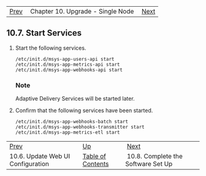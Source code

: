|     |     |     |
| --- | --- | --- |
| [Prev](upgrade.single_node.configuration.webui)  | Chapter 10. Upgrade - Single Node |  [Next](upgrade.single_node.complete_setup) |

## 10.7. Start Services

1.  Start the following services.

    ```
    /etc/init.d/msys-app-users-api start
    /etc/init.d/msys-app-metrics-api start
    /etc/init.d/msys-app-webhooks-api start
    ```

    ### Note

    Adaptive Delivery Services will be started later.

2.  Confirm that the following services have been started.

    ```
    /etc/init.d/msys-app-webhooks-batch start
    /etc/init.d/msys-app-webhooks-transmitter start
    /etc/init.d/msys-app-metrics-etl start
    ```

|     |     |     |
| --- | --- | --- |
| [Prev](upgrade.single_node.configuration.webui)  | [Up](upgrade.single_node) |  [Next](upgrade.single_node.complete_setup) |
| 10.6. Update Web UI Configuration  | [Table of Contents](index) |  10.8. Complete the Software Set Up |

